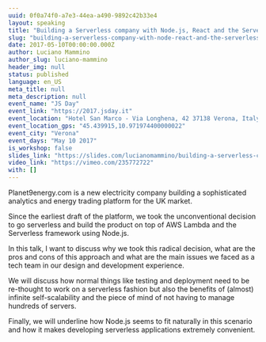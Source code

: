 ```yaml
---
uuid: 0f0a74f0-a7e3-44ea-a490-9892c42b33e4
layout: speaking
title: "Building a Serverless company with Node.js, React and the Serverless Framework"
slug: "building-a-serverless-company-with-node-react-and-the-serverless-framework-jsday"
date: 2017-05-10T00:00:00.000Z
author: Luciano Mammino
author_slug: luciano-mammino
header_img: null
status: published
language: en_US
meta_title: null
meta_description: null
event_name: "JS Day"
event_link: "https://2017.jsday.it"
event_location: "Hotel San Marco - Via Longhena, 42 37138 Verona, Italy"
event_location_gps: "45.439915,10.971974400000022"
event_city: "Verona"
event_days: "May 10 2017"
is_workshop: false
slides_link: "https://slides.com/lucianomammino/building-a-serverless-company-with-node-react-and-the-serverless-framework-jsday-2017"
video_link: "https://vimeo.com/235772722"
with: []
---
```


Planet9energy.com is a new electricity company building a sophisticated analytics and energy trading platform for the UK market.

Since the earliest draft of the platform, we took the unconventional decision to go serverless and build the product on top of AWS Lambda and the Serverless framework using Node.js.

In this talk, I want to discuss why we took this radical decision, what are the pros and cons of this approach and what are the main issues we faced as a tech team in our design and development experience.

We will discuss how normal things like testing and deployment need to be re-thought to work on a serverless fashion but also the benefits of (almost) infinite self-scalability and the piece of mind of not having to manage hundreds of servers.

Finally, we will underline how Node.js seems to fit naturally in this scenario and how it makes developing serverless applications extremely convenient.
